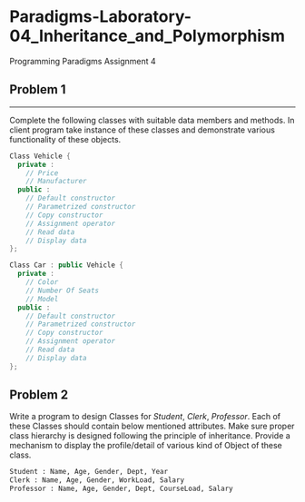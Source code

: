 # Paradigms-Laboratory-04_Inheritance_and_Polymorphism
Programming Paradigms Assignment 4

## Problem 1
----
Complete the following classes with suitable data members and methods. In client
program take instance of these classes and demonstrate various functionality of these
objects.

```cpp
Class Vehicle {
  private :
    // Price
    // Manufacturer
  public :
    // Default constructor
    // Parametrized constructor
    // Copy constructor
    // Assignment operator
    // Read data
    // Display data
};

Class Car : public Vehicle {
  private :
    // Color
    // Number Of Seats
    // Model
  public :
    // Default constructor
    // Parametrized constructor
    // Copy constructor
    // Assignment operator
    // Read data
    // Display data
};
```

## Problem 2
Write a program to design Classes for *Student*, *Clerk*, *Professor*. Each of
these Classes should contain below mentioned attributes. Make sure proper class
hierarchy is designed following the principle of inheritance.
Provide a mechanism to display the profile/detail of various kind of Object of these
class.
```python
Student : Name, Age, Gender, Dept, Year
Clerk : Name, Age, Gender, WorkLoad, Salary
Professor : Name, Age, Gender, Dept, CourseLoad, Salary
 ```
 
